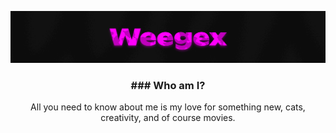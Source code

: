 ![Header](https://github.com/weegex/weegex/blob/main/header.jpg)

<h3 align="center">### Who am I?</h3>
<p align="center">All you need to know about me is my love for something new, cats, creativity, and of course movies.</p>
